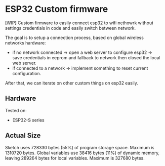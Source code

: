 # ESP32 Custom firmware
[WIP]
Custom firmware to easily connect esp32 to wifi nethowrk without settings credentials in code and easily switch between network.

The goal is to setup a connection process, based on global wireless networks hardware:
- if no network connected -> open a web server to configure esp32 -> save credentials in eeprom and fallback to network then closed the local web server.
- if connected to a network -> implement something to reset current configuration.

After that, we can iterate on other custom things on esp32 easily.

## Hardware
Tested on:
- ESP32-S series

## Actual Size
Sketch uses 728330 bytes (55%) of program storage space. Maximum is 1310720 bytes.
Global variables use 38416 bytes (11%) of dynamic memory, leaving 289264 bytes for local variables. Maximum is 327680 bytes.
